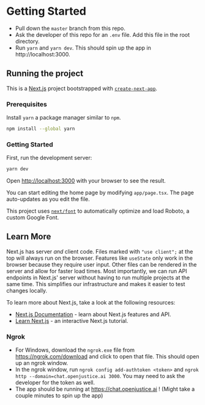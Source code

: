 # Getting Started

- Pull down the `master` branch from this repo.
- Ask the developer of this repo for an `.env` file. Add this file in the root directory.
- Run `yarn` and `yarn dev`. This should spin up the app in http://localhost:3000.

## Running the project

This is a [Next.js](https://nextjs.org/) project bootstrapped with [`create-next-app`](https://github.com/vercel/next.js/tree/canary/packages/create-next-app).

### Prerequisites

Install `yarn` a package manager similar to `npm`.

```bash
npm install --global yarn
```

### Getting Started

First, run the development server:

```bash
yarn dev
```

Open [http://localhost:3000](http://localhost:3000) with your browser to see the result.

You can start editing the home page by modifying `app/page.tsx`. The page auto-updates as you edit the file.

This project uses [`next/font`](https://nextjs.org/docs/basic-features/font-optimization) to automatically optimize and load Roboto, a custom Google Font.

## Learn More

Next.js has server _and_ client code. Files marked with `"use client";` at the top will always run on the browser. Features like `useState` only work in the browser because they require user input. Other files can be rendered in the server and allow for faster load times. Most importantly, we can run API endpoints in Next.js' server without having to run multiple projects at the same time. This simplifies our infrastructure and makes it easier to test changes locally.

To learn more about Next.js, take a look at the following resources:

- [Next.js Documentation](https://nextjs.org/docs) - learn about Next.js features and API.
- [Learn Next.js](https://nextjs.org/learn) - an interactive Next.js tutorial.

### Ngrok

- For Windows, download the `ngrok.exe` file from https://ngrok.com/download and click to open that file. This should open up an ngrok window.
- In the ngrok window, run `ngrok config add-authtoken <token>` and `ngrok http --domain=chat.openjustice.ai 3000`. You may need to ask the developer for the token as well.
- The app should be running at https://chat.openjustice.ai ! (Might take a couple minutes to spin up the app)
